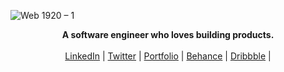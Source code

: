 ![Web 1920 – 1](https://user-images.githubusercontent.com/16558205/134394698-7b986c22-5829-4f73-ab1f-d3107105f499.png)
<p align="center">
  <b>A software engineer who loves building products.</b><br> <br>
  <a href="https://www.linkedin.com/in/quentin-caron/" target="_blank">LinkedIn</a> |
  <a href="https://dribbble.com/" target="_blank">Twitter</a> |
  <a href="" target="_blank">Portfolio</a> |
  <a href="https://www.behance.net/" target="_blank">Behance</a> |
  <a href="https://dribbble.com/" target="_blank">Dribbble</a> |
  <br><br>
</p>

<!--
**Quentincaron1999/Quentincaron1999** is a ✨ _special_ ✨ repository because its `README.md` (this file) appears on your GitHub profile.

Here are some ideas to get you started:

- 🔭 I’m currently working on ...
- 🌱 I’m currently learning ...
- 👯 I’m looking to collaborate on ...
- 🤔 I’m looking for help with ...
- 💬 Ask me about ...
- 📫 How to reach me: ...
- 😄 Pronouns: ...
- ⚡ Fun fact: ...
-->
